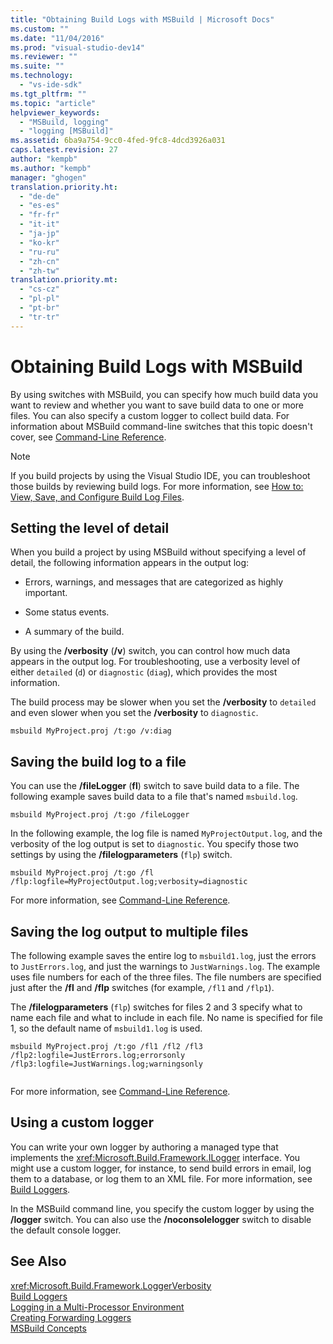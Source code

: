 ```yaml
---
title: "Obtaining Build Logs with MSBuild | Microsoft Docs"
ms.custom: ""
ms.date: "11/04/2016"
ms.prod: "visual-studio-dev14"
ms.reviewer: ""
ms.suite: ""
ms.technology: 
  - "vs-ide-sdk"
ms.tgt_pltfrm: ""
ms.topic: "article"
helpviewer_keywords: 
  - "MSBuild, logging"
  - "logging [MSBuild]"
ms.assetid: 6ba9a754-9cc0-4fed-9fc8-4dcd3926a031
caps.latest.revision: 27
author: "kempb"
ms.author: "kempb"
manager: "ghogen"
translation.priority.ht: 
  - "de-de"
  - "es-es"
  - "fr-fr"
  - "it-it"
  - "ja-jp"
  - "ko-kr"
  - "ru-ru"
  - "zh-cn"
  - "zh-tw"
translation.priority.mt: 
  - "cs-cz"
  - "pl-pl"
  - "pt-br"
  - "tr-tr"
---
```

# Obtaining Build Logs with MSBuild
By using switches with MSBuild, you can specify how much build data you want to review and whether you want to save build data to one or more files. You can also specify a custom logger to collect build data. For information about MSBuild command-line switches that this topic doesn't cover, see [Command-Line Reference](../msbuild/msbuild-command-line-reference.md).  
  
> [!NOTE]
>  If you build projects by using the Visual Studio IDE, you can troubleshoot those builds by reviewing build logs. For more information, see [How to: View, Save, and Configure Build Log Files](../ide/how-to-view-save-and-configure-build-log-files.md).  
  
## Setting the level of detail  
 When you build a project by using MSBuild without specifying a level of detail, the following information appears in the output log:  
  
-   Errors, warnings, and messages that are categorized as highly important.  
  
-   Some status events.  
  
-   A summary of the build.  
  
 By using the **/verbosity** (**/v**) switch, you can control how much data appears in the output log. For troubleshooting, use a verbosity level of either `detailed` (`d`) or `diagnostic` (`diag`), which provides the most information.  
  
 The build process may be slower when you set the **/verbosity** to `detailed` and even slower when you set the **/verbosity** to `diagnostic`.  
  
```  
msbuild MyProject.proj /t:go /v:diag  
```  
  
## Saving the build log to a file  
 You can use the **/fileLogger** (**fl**) switch to save build data to a file. The following example saves build data to a file that's named `msbuild.log`.  
  
```  
msbuild MyProject.proj /t:go /fileLogger  
```  
  
 In the following example, the log file is named `MyProjectOutput.log`, and the verbosity of the log output is set to `diagnostic`. You specify those two settings by using the **/filelogparameters** (`flp`) switch.  
  
```  
msbuild MyProject.proj /t:go /fl /flp:logfile=MyProjectOutput.log;verbosity=diagnostic  
```  
  
 For more information, see [Command-Line Reference](../msbuild/msbuild-command-line-reference.md).  
  
## Saving the log output to multiple files  
 The following example saves the entire log to `msbuild1.log`, just the errors to `JustErrors.log`, and just the warnings to `JustWarnings.log`. The example uses file numbers for each of the three files. The file numbers are specified just after the **/fl** and **/flp** switches (for example, `/fl1` and `/flp1`).  
  
 The **/filelogparameters** (`flp`) switches for files 2 and 3 specify what to name each file and what to include in each file. No name is specified for file 1, so the default name of `msbuild1.log` is used.  
  
```  
msbuild MyProject.proj /t:go /fl1 /fl2 /fl3 /flp2:logfile=JustErrors.log;errorsonly /flp3:logfile=JustWarnings.log;warningsonly  
  
```  
  
 For more information, see [Command-Line Reference](../msbuild/msbuild-command-line-reference.md).  
  
## Using a custom logger  
 You can write your own logger by authoring a managed type that implements the <xref:Microsoft.Build.Framework.ILogger> interface. You might use a custom logger, for instance, to send build errors in email, log them to a database, or log them to an XML file. For more information, see [Build Loggers](../msbuild/build-loggers.md).  
  
 In the MSBuild command line, you specify the custom logger by using the **/logger** switch. You can also use the **/noconsolelogger** switch to disable the default console logger.  
  
## See Also  
 <xref:Microsoft.Build.Framework.LoggerVerbosity>   
 [Build Loggers](../msbuild/build-loggers.md)   
 [Logging in a Multi-Processor Environment](../msbuild/logging-in-a-multi-processor-environment.md)   
 [Creating Forwarding Loggers](../msbuild/creating-forwarding-loggers.md)   
 [MSBuild Concepts](../msbuild/msbuild-concepts.md)